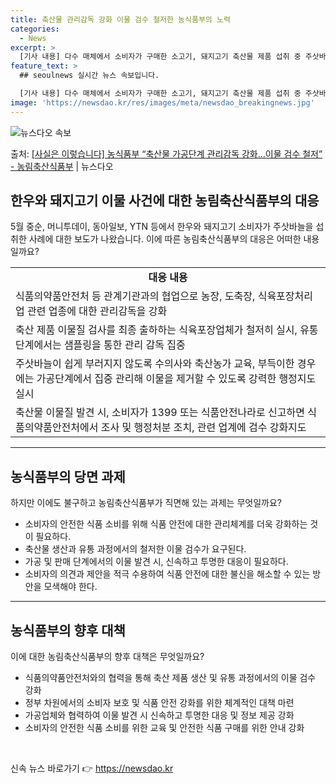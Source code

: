 ```yaml
---
title: 축산물 관리감독 강화 이물 검수 철저한 농식품부의 노력
categories:
  - News
excerpt: >
  [기사 내용] 다수 매체에서 소비자가 구매한 소고기, 돼지고기 축산물 제품 섭취 중 주삿바늘 추정 이물이 검…
feature_text: >
  ## seoulnews 실시간 뉴스 속보입니다.

  [기사 내용] 다수 매체에서 소비자가 구매한 소고기, 돼지고기 축산물 제품 섭취 중 주삿바늘 추정 이물이 검…
image: 'https://newsdao.kr/res/images/meta/newsdao_breakingnews.jpg'
---
```


![뉴스다오 속보](https://newsdao.kr/res/images/meta/newsdao_breakingnews.jpg)

<p>출처: <a href="https://newsdao.kr/3840" rel="dofollow">[사실은 이렇습니다] 농식품부 “축산물 가공단계 관리감독 강화…이물 검수 철저” - 농림축산식품부</a> | 뉴스다오</p>

<h2 data-ke-size="size26">한우와 돼지고기 이물 사건에 대한 농림축산식품부의 대응</h2>
<p data-ke-size="size16">5월 중순, 머니투데이, 동아일보, YTN 등에서 한우와 돼지고기 소비자가 주삿바늘을 섭취한 사례에 대한 보도가 나왔습니다. 이에 따른 농림축산식품부의 대응은 어떠한 내용일까요?</p>

<table>
  <tr>
    <td style="text-align: center; height: 17px;"><b>대응 내용</b></td>
  </tr>
  <tr>
    <td>식품의약품안전처 등 관계기관과의 협업으로 농장, 도축장, 식육포장처리업 관련 업종에 대한 관리감독을 강화</td>
  </tr>
  <tr>
    <td>축산 제품 이물질 검사를 최종 출하하는 식육포장업체가 철저히 실시, 유통단계에서는 샘플링을 통한 관리 감독 집중</td>
  </tr>
  <tr>
    <td>주삿바늘이 쉽게 부러지지 않도록 수의사와 축산농가 교육, 부득이한 경우에는 가공단계에서 집중 관리해 이물을 제거할 수 있도록 강력한 행정지도 실시</td>
  </tr>
  <tr>
    <td>축산물 이물질 발견 시, 소비자가 1399 또는 식품안전나라로 신고하면 식품의약품안전처에서 조사 및 행정처분 조치, 관련 업계에 검수 강화지도</td>
  </tr>
</table>
<hr>

<h2 data-ke-size="size26">농식품부의 당면 과제</h2>
<p data-ke-size="size16">하지만 이에도 불구하고 농림축산식품부가 직면해 있는 과제는 무엇일까요?</p>

<ul>
  <li>소비자의 안전한 식품 소비를 위해 식품 안전에 대한 관리체계를 더욱 강화하는 것이 필요하다.</li>
  <li>축산물 생산과 유통 과정에서의 철저한 이물 검수가 요구된다.</li>
  <li>가공 및 판매 단계에서의 이물 발견 시, 신속하고 투명한 대응이 필요하다.</li>
  <li>소비자의 의견과 제안을 적극 수용하여 식품 안전에 대한 불신을 해소할 수 있는 방안을 모색해야 한다.</li>
</ul>
<hr>

<h2 data-ke-size="size26">농식품부의 향후 대책</h2>
<p data-ke-size="size16">이에 대한 농림축산식품부의 향후 대책은 무엇일까요?</p>

<ul>
  <li>식품의약품안전처와의 협력을 통해 축산 제품 생산 및 유통 과정에서의 이물 검수 강화</li>
  <li>정부 차원에서의 소비자 보호 및 식품 안전 강화를 위한 체계적인 대책 마련</li>
  <li>가공업체와 협력하여 이물 발견 시 신속하고 투명한 대응 및 정보 제공 강화</li>
  <li>소비자의 안전한 식품 소비를 위한 교육 및 안전한 식품 구매를 위한 안내 강화</li>
</ul>
<p data-ke-size="size16">&nbsp;</p> 

신속 뉴스 바로가기 👉 <a href="https://newsdao.kr" rel="dofollow">https://newsdao.kr</a>


